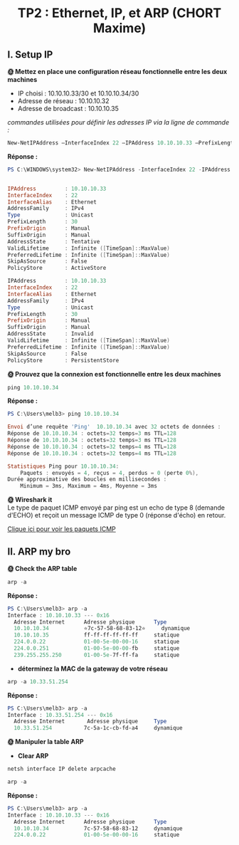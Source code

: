 # <div align='center'>TP2 : Ethernet, IP, et ARP (CHORT Maxime)
## I. Setup IP
**🌞 Mettez en place une configuration réseau fonctionnelle entre les deux machines**  
- IP choisi : 10.10.10.33/30 et 10.10.10.34/30  
- Adresse de réseau : 10.10.10.32  
- Adresse de broadcast : 10.10.10.35  


*commandes utilisées pour définir les adresses IP via la ligne de commande :*
```powershell
New-NetIPAddress –InterfaceIndex 22 –IPAddress 10.10.10.33 –PrefixLength 30
```
**Réponse :**  
```powershell
PS C:\WINDOWS\system32> New-NetIPAddress -InterfaceIndex 22 -IPAddress 10.10.10.33 -PrefixLength 30


IPAddress         : 10.10.10.33
InterfaceIndex    : 22
InterfaceAlias    : Ethernet
AddressFamily     : IPv4
Type              : Unicast
PrefixLength      : 30
PrefixOrigin      : Manual
SuffixOrigin      : Manual
AddressState      : Tentative
ValidLifetime     : Infinite ([TimeSpan]::MaxValue)
PreferredLifetime : Infinite ([TimeSpan]::MaxValue)
SkipAsSource      : False
PolicyStore       : ActiveStore

IPAddress         : 10.10.10.33
InterfaceIndex    : 22
InterfaceAlias    : Ethernet
AddressFamily     : IPv4
Type              : Unicast
PrefixLength      : 30
PrefixOrigin      : Manual
SuffixOrigin      : Manual
AddressState      : Invalid
ValidLifetime     : Infinite ([TimeSpan]::MaxValue)
PreferredLifetime : Infinite ([TimeSpan]::MaxValue)
SkipAsSource      : False
PolicyStore       : PersistentStore
```
**🌞 Prouvez que la connexion est fonctionnelle entre les deux machines**
```powershell
ping 10.10.10.34
```
**Réponse :**
```powershell
PS C:\Users\melb3> ping 10.10.10.34

Envoi d’une requête 'Ping'  10.10.10.34 avec 32 octets de données :
Réponse de 10.10.10.34 : octets=32 temps=3 ms TTL=128
Réponse de 10.10.10.34 : octets=32 temps=3 ms TTL=128
Réponse de 10.10.10.34 : octets=32 temps=4 ms TTL=128
Réponse de 10.10.10.34 : octets=32 temps=4 ms TTL=128

Statistiques Ping pour 10.10.10.34:
    Paquets : envoyés = 4, reçus = 4, perdus = 0 (perte 0%),
Durée approximative des boucles en millisecondes :
    Minimum = 3ms, Maximum = 4ms, Moyenne = 3ms
```
**🌞 Wireshark it**  
Le type de paquet ICMP envoyé par ping est un echo de type 8 (demande d'ECHO) et reçoit un message ICMP de type 0 (réponse d'écho) en retour.

[Clique ici pour voir les paquets ICMP  ](./ping%20request.pcapng)
## II. ARP my bro
**🌞 Check the ARP table**
```powershell
arp -a 
```
**Réponse :**  
```powershell
PS C:\Users\melb3> arp -a 
Interface : 10.10.10.33 --- 0x16
  Adresse Internet      Adresse physique      Type
  10.10.10.34           ⭐7c-57-58-68-83-12⭐     dynamique
  10.10.10.35           ff-ff-ff-ff-ff-ff     statique
  224.0.0.22            01-00-5e-00-00-16     statique
  224.0.0.251           01-00-5e-00-00-fb     statique
  239.255.255.250       01-00-5e-7f-ff-fa     statique
```
- **déterminez la MAC de la gateway de votre réseau**  
```powershell
arp -a 10.33.51.254
```
**Réponse :**
```powershell
PS C:\Users\melb3> arp -a
Interface : 10.33.51.254 --- 0x16
  Adresse Internet       Adresse physique     Type  
  10.33.51.254          7c-5a-1c-cb-fd-a4     dynamique
```
**🌞 Manipuler la table ARP**
- **Clear ARP**  
```powershell
netsh interface IP delete arpcache
```
```powershell
arp -a
```
**Réponse :**
```powershell
PS C:\Users\melb3> arp -a
Interface : 10.10.10.33 --- 0x16
  Adresse Internet      Adresse physique      Type
  10.10.10.34           7c-57-58-68-83-12     dynamique
  224.0.0.22            01-00-5e-00-00-16     statique
```